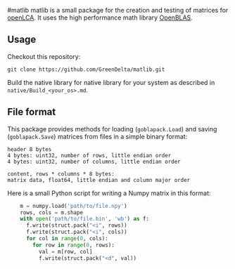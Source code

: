 #matlib
matlib is a small package for the creation and testing of matrices for
[openLCA](https://github.com/GreenDelta/olca-app). It uses the high 
performance math library [OpenBLAS](https://github.com/xianyi/OpenBLAS).

## Usage
Checkout this repository:

    git clone https://github.com/GreenDelta/matlib.git

Build the native library for native library for your system as described
in `native/Build_<your_os>.md`.

## File format
This package provides methods for loading (`goblapack.Load`) and saving 
(`goblapack.Save`) matrices from files in a simple binary format:

    header 8 bytes
    4 bytes: uint32, number of rows, little endian order
    4 bytes: uint32, number of columns, little endian order
    
    content, rows * columns * 8 bytes:
    matrix data, float64, little endian and column major order
    
Here is a small Python script for writing a Numpy matrix in this format:

```python
    m = numpy.load('path/to/file.npy')
    rows, cols = m.shape
    with open('path/to/file.bin', 'wb') as f:
      f.write(struct.pack("<i", rows))
      f.write(struct.pack("<i", cols))
      for col in range(0, cols):
        for row in range(0, rows):
          val = m[row, col]
          f.write(struct.pack("<d", val))
```
            
            
